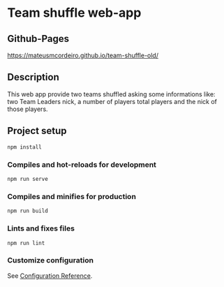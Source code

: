 # Team shuffle web-app

## Github-Pages
https://mateusmcordeiro.github.io/team-shuffle-old/

## Description
This web app provide two teams shuffled asking some informations like: two Team Leaders nick, a number of players total players and the nick of those players.

## Project setup
```
npm install
```

### Compiles and hot-reloads for development
```
npm run serve
```

### Compiles and minifies for production
```
npm run build
```

### Lints and fixes files
```
npm run lint
```

### Customize configuration
See [Configuration Reference](https://cli.vuejs.org/config/).
